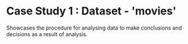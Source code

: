 # Case Study 1 : Dataset - 'movies' 
Showcases the procedure for analysing data to make conclusions and decisions as a result of analysis. 
